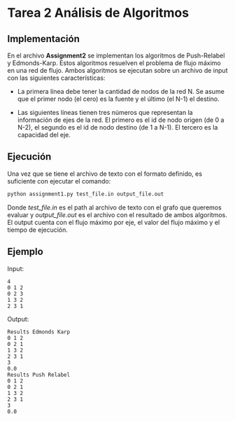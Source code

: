 # Tarea 2 Análisis de Algoritmos

## Implementación
En el archivo **Assignment2** se implementan los algoritmos de Push-Relabel y Edmonds-Karp. Estos algoritmos resuelven el problema de flujo máximo en una red de flujo.  Ambos algoritmos se ejecutan sobre un archivo de input con las siguientes características:

- La primera línea debe tener la cantidad de nodos de la red N. Se asume que el primer nodo (el cero) es la fuente y el último (el N-1) el destino.

- Las siguientes líneas tienen tres números que representan la información de ejes de la red. El primero es el id de nodo origen (de 0 a N-2), el segundo es el id de nodo destino (de 1 a N-1). El tercero es la capacidad del eje.

## Ejecución

Una vez que se tiene el archivo de texto con el formato definido, es suficiente con ejecutar el comando:

```bash
python assignment1.py test_file.in output_file.out
```

Donde *test_file.in* es el path al archivo de texto con el grafo que queremos evaluar y *output_file.out* es el archivo con el resultado de ambos algoritmos. El output cuenta con el flujo máximo por eje, el valor del flujo máximo y el tiempo de ejecución.

## Ejemplo

Input:
```
4
0 1 2
0 2 3
1 3 2
2 3 1
```

Output:
```
Results Edmonds Karp
0 1 2
0 2 1
1 3 2
2 3 1
3
0.0
Results Push Relabel
0 1 2
0 2 1
1 3 2
2 3 1
3
0.0
```